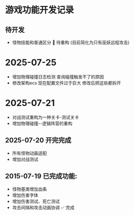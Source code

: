 # 游戏功能开发记录

## 待开发
- 怪物技能和普通区分 🔄 待重构 (目前简化为只有巫妖远程攻击)

# 2025-07-25
- 增加物理碰撞日志检测 查询碰撞触发不了的原因
- 修改架构ecs 现在配置文件过于巨大 修改后把这些都拆开

# 2025-07-21 
- 对战测试重构为一种关卡-测试关卡
- 增加物理碰撞--逻辑阵营的重构

## 2025-07-20 开完完成
- 所有怪物动画适配
- 增加对战测试

## 2015-07-19 已完成功能:
- 怪物基类增加血条
- 增加伤害字体
- 增加伤害测试、死亡测试
- 攻击间隔和攻击动画协调 ✅ 完成


